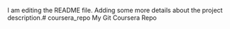I am editing the README file. Adding some more details about the project description.# coursera_repo
My Git Coursera Repo
